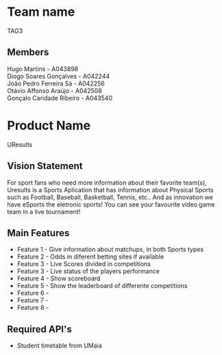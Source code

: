 # Team name

TAG3

## Members

Hugo Martins - A043898 <br>
Diogo Soares Gonçalves - A042244 <br>
João Pedro Ferreira Sá - A042256 <br>
Otávio Affonso Araújo - A042508 <br>
Gonçalo Caridade Ribeiro - A043540 <br>

# Product Name

UResults

## Vision Statement

For sport fans who need more information about their favorite team(s), Uresults is a Sports Aplication that has information about Physical Sports such as Football, Baseball, Basketball, Tennis, etc.. And as innovation we have eSports the eletronic sports! You can see your favourite video game team in a live tournament!

## Main Features

 - Feature 1 - Give information about matchups, in both Sports types
 - Feature 2 - Odds in diferent betting sites if available
 - Feature 3 - Live Scores divided in competitions
 - Feature 3 - Live status of the players performance
 - Feature 4 - Show scoreboard
 - Feature 5 - Show the leaderboard of differente competitions
 - Feature 6 - 
 - Feature 7 -
 - Feature 8 -

## Required API's

- Student timetable from UMaia
